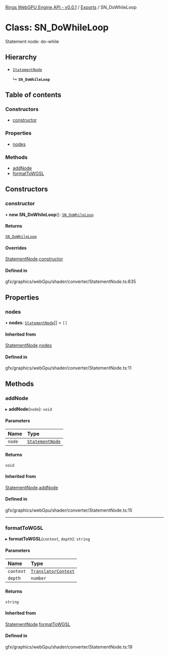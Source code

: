 [Rings WebGPU Engine API - v0.0.1](../README.md) / [Exports](../modules.md) / SN\_DoWhileLoop

# Class: SN\_DoWhileLoop

Statement node: do-while

## Hierarchy

- [`StatementNode`](StatementNode.md)

  ↳ **`SN_DoWhileLoop`**

## Table of contents

### Constructors

- [constructor](SN_DoWhileLoop.md#constructor)

### Properties

- [nodes](SN_DoWhileLoop.md#nodes)

### Methods

- [addNode](SN_DoWhileLoop.md#addnode)
- [formatToWGSL](SN_DoWhileLoop.md#formattowgsl)

## Constructors

### constructor

• **new SN_DoWhileLoop**(): [`SN_DoWhileLoop`](SN_DoWhileLoop.md)

#### Returns

[`SN_DoWhileLoop`](SN_DoWhileLoop.md)

#### Overrides

[StatementNode](StatementNode.md).[constructor](StatementNode.md#constructor)

#### Defined in

gfx/graphics/webGpu/shader/converter/StatementNode.ts:835

## Properties

### nodes

• **nodes**: [`StatementNode`](StatementNode.md)[] = `[]`

#### Inherited from

[StatementNode](StatementNode.md).[nodes](StatementNode.md#nodes)

#### Defined in

gfx/graphics/webGpu/shader/converter/StatementNode.ts:11

## Methods

### addNode

▸ **addNode**(`node`): `void`

#### Parameters

| Name | Type |
| :------ | :------ |
| `node` | [`StatementNode`](StatementNode.md) |

#### Returns

`void`

#### Inherited from

[StatementNode](StatementNode.md).[addNode](StatementNode.md#addnode)

#### Defined in

gfx/graphics/webGpu/shader/converter/StatementNode.ts:15

___

### formatToWGSL

▸ **formatToWGSL**(`context`, `depth`): `string`

#### Parameters

| Name | Type |
| :------ | :------ |
| `context` | [`TranslatorContext`](TranslatorContext.md) |
| `depth` | `number` |

#### Returns

`string`

#### Inherited from

[StatementNode](StatementNode.md).[formatToWGSL](StatementNode.md#formattowgsl)

#### Defined in

gfx/graphics/webGpu/shader/converter/StatementNode.ts:19
